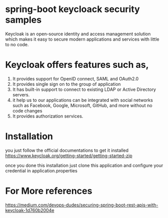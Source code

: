 # spring-boot keycloack security samples
  Keycloak is an open-source identity and access management solution which makes it easy to secure modern applications and services with little to no code.

# Keycloak offers features such as,
  1. It provides support for OpenID connect, SAML and OAuth2.0
  2. It provides single sign on to the group of application
  3. It has built-in support to connect to existing LDAP or Active Directory servers.
  4. it help us to our applications can be integrated with social networks such as Facebook, Google, Microsoft, GitHub, and more without no code changes
  5. It provides authorization services.
 
# Installation
  you just follow the official documentations to get it installed https://www.keycloak.org/getting-started/getting-started-zip

once you done this installation just clone this application and configure your credential in application.properties

# For More references
  https://medium.com/devops-dudes/securing-spring-boot-rest-apis-with-keycloak-1d760b2004e
